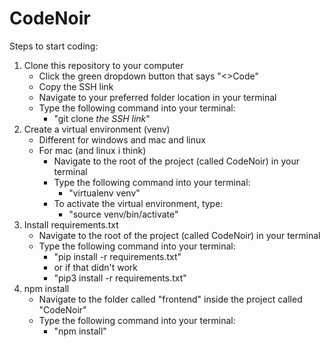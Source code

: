 # CodeNoir

Steps to start coding:

1) Clone this repository to your computer
   - Click the green dropdown button that says "<>Code"
   - Copy the SSH link
   - Navigate to your preferred folder location in your terminal
   - Type the following command into your terminal:
       - "git clone *the SSH link*"
2) Create a virtual environment (venv)
   - Different for windows and mac and linux
   - For mac (and linux i think)
       - Navigate to the root of the project (called CodeNoir) in your terminal
       - Type the following command into your terminal:
           - "virtualenv venv"
       - To activate the virtual environment, type:
           - "source venv/bin/activate"
3) Install requirements.txt
    - Navigate to the root of the project (called CodeNoir) in your terminal
    - Type the following command into your terminal:
        - "pip install -r requirements.txt"
        - or if that didn't work
        - "pip3 install -r requirements.txt"
4) npm install
    - Navigate to the folder called "frontend" inside the project called "CodeNoir"
    - Type the following command into your terminal:
        - "npm install"

